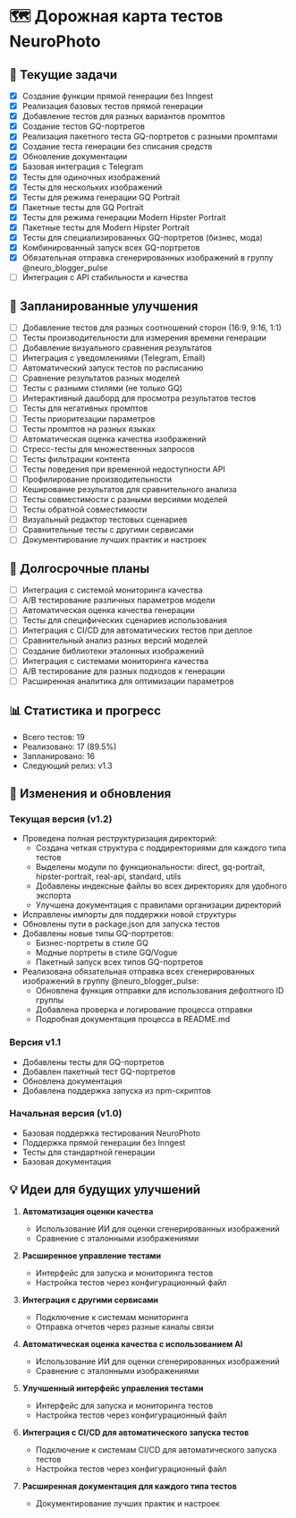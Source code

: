 # 🗺️ Дорожная карта тестов NeuroPhoto

## 📝 Текущие задачи

- [x] Создание функции прямой генерации без Inngest
- [x] Реализация базовых тестов прямой генерации
- [x] Добавление тестов для разных вариантов промптов
- [x] Создание тестов GQ-портретов
- [x] Реализация пакетного теста GQ-портретов с разными промптами
- [x] Создание теста генерации без списания средств
- [x] Обновление документации
- [x] Базовая интеграция с Telegram
- [x] Тесты для одиночных изображений
- [x] Тесты для нескольких изображений
- [x] Тесты для режима генерации GQ Portrait
- [x] Пакетные тесты для GQ Portrait
- [x] Тесты для режима генерации Modern Hipster Portrait
- [x] Пакетные тесты для Modern Hipster Portrait
- [x] Тесты для специализированных GQ-портретов (бизнес, мода)
- [x] Комбинированный запуск всех GQ-портретов
- [x] Обязательная отправка сгенерированных изображений в группу @neuro_blogger_pulse
- [ ] Интеграция с API стабильности и качества

## 🚀 Запланированные улучшения

- [ ] Добавление тестов для разных соотношений сторон (16:9, 9:16, 1:1)
- [ ] Тесты производительности для измерения времени генерации
- [ ] Добавление визуального сравнения результатов
- [ ] Интеграция с уведомлениями (Telegram, Email)
- [ ] Автоматический запуск тестов по расписанию
- [ ] Сравнение результатов разных моделей
- [ ] Тесты с разными стилями (не только GQ)
- [ ] Интерактивный дашборд для просмотра результатов тестов
- [ ] Тесты для негативных промптов
- [ ] Тесты приоритезации параметров
- [ ] Тесты промптов на разных языках
- [ ] Автоматическая оценка качества изображений
- [ ] Стресс-тесты для множественных запросов
- [ ] Тесты фильтрации контента
- [ ] Тесты поведения при временной недоступности API
- [ ] Профилирование производительности
- [ ] Кеширование результатов для сравнительного анализа
- [ ] Тесты совместимости с разными версиями моделей
- [ ] Тесты обратной совместимости
- [ ] Визуальный редактор тестовых сценариев
- [ ] Сравнительные тесты с другими сервисами
- [ ] Документирование лучших практик и настроек

## 🌟 Долгосрочные планы

- [ ] Интеграция с системой мониторинга качества
- [ ] A/B тестирование различных параметров модели
- [ ] Автоматическая оценка качества генерации
- [ ] Тесты для специфических сценариев использования
- [ ] Интеграция с CI/CD для автоматических тестов при деплое
- [ ] Сравнительный анализ разных версий моделей
- [ ] Создание библиотеки эталонных изображений
- [ ] Интеграция с системами мониторинга качества
- [ ] A/B тестирование для разных подходов к генерации
- [ ] Расширенная аналитика для оптимизации параметров

## 📊 Статистика и прогресс

- Всего тестов: 19
- Реализовано: 17 (89.5%)
- Запланировано: 16
- Следующий релиз: v1.3

## 🔧 Изменения и обновления

### Текущая версия (v1.2)
- Проведена полная реструктуризация директорий:
  - Создана четкая структура с поддиректориями для каждого типа тестов
  - Выделены модули по функциональности: direct, gq-portrait, hipster-portrait, real-api, standard, utils
  - Добавлены индексные файлы во всех директориях для удобного экспорта
  - Улучшена документация с правилами организации директорий
- Исправлены импорты для поддержки новой структуры
- Обновлены пути в package.json для запуска тестов
- Добавлены новые типы GQ-портретов:
  - Бизнес-портреты в стиле GQ
  - Модные портреты в стиле GQ/Vogue
  - Пакетный запуск всех типов GQ-портретов
- Реализована обязательная отправка всех сгенерированных изображений в группу @neuro_blogger_pulse:
  - Обновлена функция отправки для использования дефолтного ID группы
  - Добавлена проверка и логирование процесса отправки
  - Подробная документация процесса в README.md

### Версия v1.1
- Добавлены тесты для GQ-портретов
- Добавлен пакетный тест GQ-портретов
- Обновлена документация
- Добавлена поддержка запуска из npm-скриптов

### Начальная версия (v1.0)
- Базовая поддержка тестирования NeuroPhoto
- Поддержка прямой генерации без Inngest
- Тесты для стандартной генерации
- Базовая документация

## 💡 Идеи для будущих улучшений

1. **Автоматизация оценки качества**
   - Использование ИИ для оценки сгенерированных изображений
   - Сравнение с эталонными изображениями

2. **Расширенное управление тестами**
   - Интерфейс для запуска и мониторинга тестов
   - Настройка тестов через конфигурационный файл

3. **Интеграция с другими сервисами**
   - Подключение к системам мониторинга
   - Отправка отчетов через разные каналы связи

4. **Автоматическая оценка качества с использованием AI**
   - Использование ИИ для оценки сгенерированных изображений
   - Сравнение с эталонными изображениями

5. **Улучшенный интерфейс управления тестами**
   - Интерфейс для запуска и мониторинга тестов
   - Настройка тестов через конфигурационный файл

6. **Интеграция с CI/CD для автоматического запуска тестов**
   - Подключение к системам CI/CD для автоматического запуска тестов
   - Настройка тестов через конфигурационный файл

7. **Расширенная документация для каждого типа тестов**
   - Документирование лучших практик и настроек
